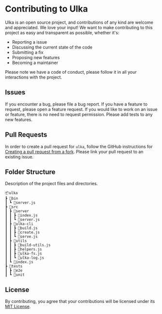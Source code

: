 # Contributing to Ulka

Ulka is an open source project, and contributions of any kind are welcome and appreciated. We love your input! We want to make contributing to this project as easy and transparent as possible, whether it's:

- Reporting a issue
- Discussing the current state of the code
- Submitting a fix
- Proposing new features
- Becoming a maintainer

Please note we have a code of conduct, please follow it in all your interactions with the project.

## Issues

If you encounter a bug, please file a bug report. If you have a feature to request, please open a feature request. If you would like to work on an issue or feature, there is no need to request permission. Please add tests to any new features.

## Pull Requests

In order to create a pull request for `ulka`, follow the GitHub instructions for [Creating a pull request from a fork](https://help.github.com/en/github/collaborating-with-issues-and-pull-requests/creating-a-pull-request-from-a-fork). Please link your pull request to an existing issue.

## Folder Structure

Description of the project files and directories.
```
📦ulka
┣ 📂bin
┃ ┗ 📜server.js
┣ 📂src
┃ ┣ 📂server
┃ ┃ ┣ 📜index.js
┃ ┃ ┗ 📜server.js
┃ ┣ 📂ulka-cli
┃ ┃ ┣ 📜build.js
┃ ┃ ┣ 📜create.js
┃ ┃ ┗ 📜serve.js
┃ ┣ 📂utils
┃ ┃ ┣ 📜build-utils.js
┃ ┃ ┣ 📜helpers.js
┃ ┃ ┣ 📜ulka-fs.js
┃ ┃ ┗ 📜ulka-log.js
┃ ┗ 📜index.js
┣ 📂tests
┃ ┣ 📂e2e
┃ ┗ 📂unit
```
## License

By contributing, you agree that your contributions will be licensed under its [MIT License](./LICENSE).
